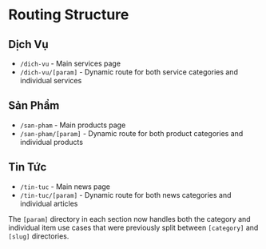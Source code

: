# Routing Structure

## Dịch Vụ
- `/dich-vu` - Main services page
- `/dich-vu/[param]` - Dynamic route for both service categories and individual services

## Sản Phẩm
- `/san-pham` - Main products page
- `/san-pham/[param]` - Dynamic route for both product categories and individual products

## Tin Tức
- `/tin-tuc` - Main news page
- `/tin-tuc/[param]` - Dynamic route for both news categories and individual articles

The `[param]` directory in each section now handles both the category and individual item use cases that were previously split between `[category]` and `[slug]` directories. 